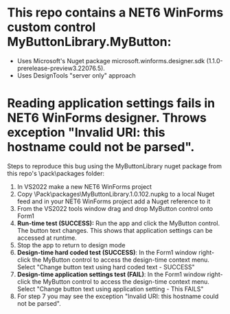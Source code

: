 # This repo contains a NET6 WinForms custom control MyButtonLibrary.MyButton:
- Uses Microsoft's Nuget package microsoft.winforms.designer.sdk (1.1.0-prerelease-preview3.22076.5).
- Uses DesignTools "server only" approach  

# Reading application settings fails in NET6 WinForms designer. Throws exception "Invalid URI: this hostname could not be parsed".
Steps to reproduce this bug using the MyButtonLibrary nuget package from this repo's \pack\packages folder:
1) In VS2022 make a new NET6 WinForms project
2) Copy \Pack\packages\MyButtonLibrary.1.0.102.nupkg to a local Nuget feed and in your NET6 WinForms project add a Nuget reference to it
3) From the VS2022 tools window drag and drop MyButton control onto Form1
4) **Run-time test (SUCCESS):** Run the app and click the MyButton control. The button text changes. This shows that application settings can be accessed at runtime.
5) Stop the app to return to design mode
6) **Design-time hard coded test (SUCCESS)**: In the Form1 window right-click the MyButton control to access the design-time context menu. Select "Change button text using hard coded text - SUCCESS"
7) **Design-time application settings test (FAIL)**: In the Form1 window right-click the MyButton control to access the design-time context menu. Select "Change button text using application setting - This FAILS"
8) For step 7 you may see the exception "Invalid URI: this hostname could not be parsed". 


